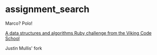 # assignment_search
Marco?  Polo!

[A data structures and algorithms Ruby challenge from the Viking Code School](http://www.vikingcodeschool.com)

Justin Mullis' fork